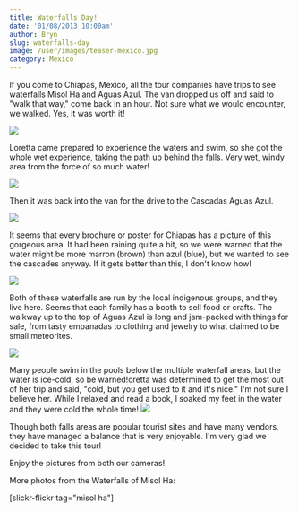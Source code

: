 ```yaml
---
title: Waterfalls Day!
date: '01/08/2013 10:00am'
author: Bryn
slug: waterfalls-day
image: /user/images/teaser-mexico.jpg
category: Mexico
---
```

If you come to Chiapas, Mexico, all the tour companies have trips to see waterfalls Misol Ha and Aguas Azul. The van dropped us off and said to "walk that way," come back in an hour. Not sure what we would encounter, we walked. Yes, it was worth it!

[![](http://farm9.staticflickr.com/8075/8318194354_f2de0f3ab8.jpg)](http://www.flickr.com/photos/48315294@N00/8318194354/in/set-72157632361522067)

Loretta came prepared to experience the waters and swim, so she got the whole wet experience, taking the path up behind the falls. Very wet, windy area from the force of so much water!

[![](http://farm9.staticflickr.com/8221/8318262572_9791f71810.jpg)](http://www.flickr.com/photos/48315294@N00/8318262572/in/set-72157632361522067)

Then it was back into the van for the drive to the Cascadas Aguas Azul.

[![](http://farm9.staticflickr.com/8075/8317207841_ce486e8928.jpg)](http://www.flickr.com/photos/48315294@N00/8317207841/in/set-72157632361522067)

It seems that every brochure or poster for Chiapas has a picture of this gorgeous area. It had been raining quite a bit, so we were warned that the water might be more marron (brown) than azul (blue), but we wanted to see the cascades anyway. If it gets better than this, I don't know how!

[![](http://farm9.staticflickr.com/8224/8318357450_48242b560e.jpg)](http://www.flickr.com/photos/48315294@N00/8318357450/in/set-72157632361522067)

Both of these waterfalls are run by the local indigenous groups, and they live here. Seems that each family has a booth to sell food or crafts. The walkway up to the top of Aguas Azul is long and jam-packed with things for sale, from tasty empanadas to clothing and jewelry to what claimed to be small meteorites.

[![](http://farm9.staticflickr.com/8216/8317253345_4fca237e87.jpg)](http://www.flickr.com/photos/48315294@N00/8317253345/in/set-72157632361522067)

Many people swim in the pools below the multiple waterfall areas, but the water is ice-cold, so be warned!oretta was determined to get the most out of her trip and said, "cold, but you get used to it and it's nice." I'm not sure I believe her. While I relaxed and read a book, I soaked my feet in the water and they were cold the whole time!
[![](http://farm9.staticflickr.com/8218/8317393903_a807e6f375.jpg)](http://www.flickr.com/photos/48315294@N00/8317393903/in/set-72157632361522067)

Though both falls areas are popular tourist sites and have many vendors, they have managed a balance that is very enjoyable. I'm very glad we decided to take this tour!

Enjoy the pictures from both our cameras!

More photos from the Waterfalls of Misol Ha:

[slickr-flickr tag="misol ha"]